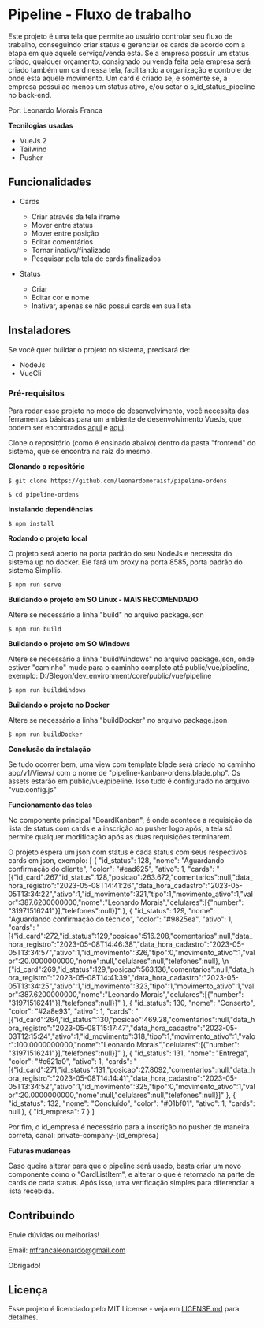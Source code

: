 # Pipeline - Fluxo de trabalho

Este projeto é uma tela que permite ao usuário controlar seu fluxo de trabalho,
conseguindo criar status e gerenciar os cards de acordo com a etapa em que aquele
serviço/venda está.
Se a empresa possuir um status criado, qualquer orçamento, consignado ou venda feita 
pela empresa será criado também um card nessa tela, facilitando a organização e controle
de onde está aquele movimento.
Um card é criado se, e somente se, a empresa possui ao menos um status ativo, e/ou setar o
s_id_status_pipeline no back-end.

Por: Leonardo Morais Franca

**Tecnilogias usadas**

- VueJs 2
- Tailwind
- Pusher

## Funcionalidades

- Cards
    - Criar através da tela iframe 
    - Mover entre status
    - Mover entre posição
    - Editar comentários
    - Tornar inativo/finalizado
    - Pesquisar pela tela de cards finalizados

- Status
    - Criar
    - Editar cor e nome
    - Inativar, apenas se não possui cards em sua lista

## Instaladores

Se você quer buildar o projeto no sistema, precisará de:

- NodeJs
- VueCli

### Pré-requisitos

Para rodar esse projeto no modo de desenvolvimento, você necessita das ferramentas básicas
para um ambiente de desenvolvimento VueJs, que podem ser encontrados [aqui](https://nodejs.org/pt-br) e [aqui](https://cli.vuejs.org/).

Clone o repositório (como é ensinado abaixo) dentro da pasta "frontend" do sistema, que se encontra
na raiz do mesmo.

**Clonando o repositório**

```
$ git clone https://github.com/leonardomoraisf/pipeline-ordens

$ cd pipeline-ordens
```

**Instalando dependências**

```
$ npm install
```

**Rodando o projeto local**

O projeto será aberto na porta padrão do seu NodeJs e necessita do sistema up no docker.
Ele fará um proxy na porta 8585, porta padrão do sistema Simpllis.

```
$ npm run serve
```

**Buildando o projeto em SO Linux - MAIS RECOMENDADO**

Altere se necessário a linha "build" no arquivo package.json

```
$ npm run build
```

**Buildando o projeto em SO Windows**

Altere se necessário a linha "buildWindows" no arquivo package.json, onde estiver "caminho"
mude para o caminho completo até public/vue/pipeline, exemplo: D:/Blegon/dev_environment/core/public/vue/pipeline

```
$ npm run buildWindows
```


**Buildando o projeto no Docker**

Altere se necessário a linha "buildDocker" no arquivo package.json

```
$ npm run buildDocker
```

**Conclusão da instalação**

Se tudo ocorrer bem, uma view com template blade será criado no caminho app/v1/Views/
com o nome de "pipeline-kanban-ordens.blade.php".
Os assets estarão em public/vue/pipeline.
Isso tudo é configurado no arquivo "vue.config.js"

**Funcionamento das telas**

No componente principal "BoardKanban", é onde acontece a requisição da lista de status com cards 
e a inscrição ao pusher logo após, a tela só permite qualquer modificação após as 
duas requisições terminarem.

O projeto espera um json com status e cada status com seus respectivos cards em json, exemplo: 
[
    {
        "id_status": 128,
        "nome": "Aguardando confirmação do cliente",
        "color": "#ead625",
        "ativo": 1,
        "cards": "[{\"id_card\":267,\"id_status\":128,\"posicao\":263.672,\"comentarios\":null,\"data_hora_registro\":\"2023-05-08T14:41:26\",\"data_hora_cadastro\":\"2023-05-05T13:34:22\",\"ativo\":1,\"id_movimento\":321,\"tipo\":1,\"movimento_ativo\":1,\"valor\":387.6200000000,\"nome\":\"Leonardo Morais\",\"celulares\":[{\"number\": \"31971516241\"}],\"telefones\":null}]"
    },
    {
        "id_status": 129,
        "nome": "Aguardando confirmação do técnico",
        "color": "#9825ea",
        "ativo": 1,
        "cards": "[{\"id_card\":272,\"id_status\":129,\"posicao\":516.208,\"comentarios\":null,\"data_hora_registro\":\"2023-05-08T14:46:38\",\"data_hora_cadastro\":\"2023-05-05T13:34:57\",\"ativo\":1,\"id_movimento\":326,\"tipo\":0,\"movimento_ativo\":1,\"valor\":20.0000000000,\"nome\":null,\"celulares\":null,\"telefones\":null}, \n {\"id_card\":269,\"id_status\":129,\"posicao\":563.136,\"comentarios\":null,\"data_hora_registro\":\"2023-05-08T14:41:39\",\"data_hora_cadastro\":\"2023-05-05T13:34:25\",\"ativo\":1,\"id_movimento\":323,\"tipo\":1,\"movimento_ativo\":1,\"valor\":387.6200000000,\"nome\":\"Leonardo Morais\",\"celulares\":[{\"number\": \"31971516241\"}],\"telefones\":null}]"
    },
    {
        "id_status": 130,
        "nome": "Conserto",
        "color": "#2a8e93",
        "ativo": 1,
        "cards": "[{\"id_card\":264,\"id_status\":130,\"posicao\":469.28,\"comentarios\":null,\"data_hora_registro\":\"2023-05-08T15:17:47\",\"data_hora_cadastro\":\"2023-05-03T12:15:24\",\"ativo\":1,\"id_movimento\":318,\"tipo\":1,\"movimento_ativo\":1,\"valor\":100.0000000000,\"nome\":\"Leonardo Morais\",\"celulares\":[{\"number\": \"31971516241\"}],\"telefones\":null}]"
    },
    {
        "id_status": 131,
        "nome": "Entrega",
        "color": "#c621a0",
        "ativo": 1,
        "cards": "[{\"id_card\":271,\"id_status\":131,\"posicao\":27.8092,\"comentarios\":null,\"data_hora_registro\":\"2023-05-08T14:14:41\",\"data_hora_cadastro\":\"2023-05-05T13:34:52\",\"ativo\":1,\"id_movimento\":325,\"tipo\":0,\"movimento_ativo\":1,\"valor\":20.0000000000,\"nome\":null,\"celulares\":null,\"telefones\":null}]"
    },
    {
        "id_status": 132,
        "nome": "Concluído",
        "color": "#01bf01",
        "ativo": 1,
        "cards": null
    },
    {
        "id_empresa": 7
    }
]

Por fim, o id_empresa é necessário para a inscrição no pusher de maneira correta,
canal: private-company-{id_empresa}

**Futuras mudanças**

Caso queira alterar para que o pipeline será usado, basta criar um novo componente
como o "CardListItem", e alterar o que é retornado na parte de cards de cada status.
Após isso, uma verificação simples para diferenciar a lista recebida.

## Contribuindo

Envie dúvidas ou melhorias!

Email: mfrancaleonardo@gmail.com

Obrigado!

## Licença

Esse projeto é licenciado pelo MIT License - veja em [LICENSE.md](https://github.com/leonardomoraisf/pipeline-ordens/blob/main/LICENSE.md) para detalhes.